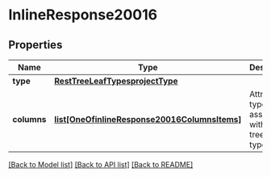 # InlineResponse20016

## Properties
Name | Type | Description | Notes
------------ | ------------- | ------------- | -------------
**type** | [**RestTreeLeafTypesprojectType**](RestTreeLeafTypesprojectType.md) |  | [optional] 
**columns** | [**list[OneOfinlineResponse20016ColumnsItems]**](Object.md) | Attribute types associated with this tree leaf type. | [optional] 

[[Back to Model list]](../README.md#documentation-for-models) [[Back to API list]](../README.md#documentation-for-api-endpoints) [[Back to README]](../README.md)

